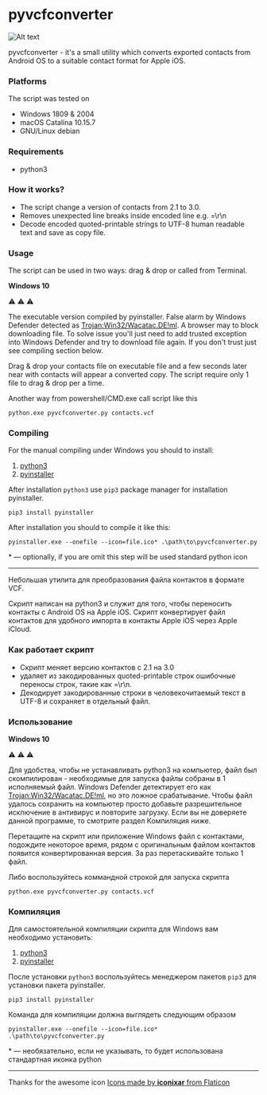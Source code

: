 # pyvcfconverter
![Alt text](https://github.com/evlanoff/pyvcfconverter/raw/main/file.ico "Logo")

pyvcfconverter - it's a small utility which converts exported contacts from Android OS to a suitable contact format for Apple iOS.

### Platforms

The script was tested on

* Windows 1809 & 2004
* macOS Catalina 10.15.7
* GNU/Linux debian

### Requirements
* python3

### How it works?

* The script change a version of contacts from 2.1 to 3.0.
* Removes unexpected line breaks inside encoded line e.g. =\r\n
* Decode encoded quoted-printable strings to UTF-8 human readable text and save as copy file.

### Usage
The script can be used in two ways: drag & drop or called from Terminal.

**Windows 10**

:warning: :warning: :warning: 

The executable version compiled by pyinstaller. False alarm by Windows Defender detected as [Trojan:Win32/Wacatac.DE!ml](https://www.microsoft.com/en-us/wdsi/threats/malware-encyclopedia-description?Name=Trojan:Win32/Wacatac.DE!ml&ThreatID=2147757793). A browser may to block downloading file. To solve issue you'll just need to add trusted exception into Windows Defender and try to download file again. If you don't trust just see compiling section below.

Drag & drop your contacts file on executable file and a few seconds later near with contacts will appear a converted copy. The script require only 1 file to drag & drop per a time.

Another way from powershell/CMD.exe call script like this
```
python.exe pyvcfconverter.py contacts.vcf
```

### Compiling
For the manual compiling under Windows you should to install:

1. [python3](https://www.python.org/)
2. [pyinstaller](https://pypi.org/project/pyinstaller/)

After installation ```python3``` use ```pip3``` package manager for installation pyinstaller.
```
pip3 install pyinstaller
```
After installation you should to compile it like this:
```
pyinstaller.exe --onefile --icon=file.ico* .\path\to\pyvcfconverter.py
```
\* — optionally, if you are omit this step will be used standard python icon

---

Небольшая утилита для преобразования файла контактов в формате VCF.

Скрипт написан на python3 и служит для того, чтобы переносить контакты с Android OS на Apple iOS. Скрипт конвертирует файл контактов для удобного импорта в контакты Apple iOS через Apple iCloud.

### Как работает скрипт

* Скрипт меняет версию контактов с 2.1 на 3.0
* удаляет из закодированных quoted-printable строк ошибочные переносы строк, такие как =\r\n.
* Декодирует закодированные строки в человекочитаемый текст в UTF-8 и сохраняет в отдельный файл.

### Использование

**Windows 10**

:warning: :warning: :warning: 

Для удобства, чтобы не устанавливать python3 на компьютер, файл был скомпилирован - необходимые для запуска файлы собраны в 1 исполняемый файл.  Windows Defender детектирует его как [Trojan:Win32/Wacatac.DE!ml](https://www.microsoft.com/en-us/wdsi/threats/malware-encyclopedia-description?Name=Trojan:Win32/Wacatac.DE!ml&ThreatID=2147757793), но это ложное срабатывание. Чтобы файл удалось сохранить на компьютер просто добавьте разрешительное исключение в антивирус и повторите загрузку. Если вы не доверяете данной программе, то смотрите раздел Компиляция ниже.

Перетащите на скрипт или приложение Windows файл с контактами, подождите некоторое время, рядом с оригинальным файлом контактов появится конвертированная версия. За раз перетаскивайте только 1 файл.

Либо воспользуйтесь коммандной строкой для запуска скрипта

```
python.exe pyvcfconverter.py contacts.vcf
```

### Компиляция
Для самостоятельной компиляции скрипта для Windows вам необходимо установить:
1. [python3](https://www.python.org/)
2. [pyinstaller](https://pypi.org/project/pyinstaller/)

После установки ```python3``` воспользуйтесь менеджером пакетов ```pip3``` для установки пакета pyinstaller.
```
pip3 install pyinstaller
```

Команда для компиляции должна выглядеть следующим образом

```
pyinstaller.exe --onefile --icon=file.ico*  .\path\to\pyvcfconverter.py
```
\* — необязательно, если не указывать, то будет использована стандартная иконка python

---

Thanks for the awesome icon [Icons made by **iconixar** from Flaticon](https://www.flaticon.com)
